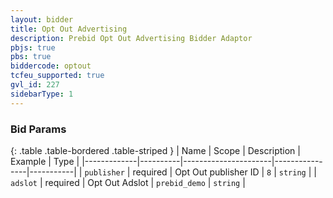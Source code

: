 ```yaml
---
layout: bidder
title: Opt Out Advertising
description: Prebid Opt Out Advertising Bidder Adaptor
pbjs: true
pbs: true
biddercode: optout
tcfeu_supported: true
gvl_id: 227
sidebarType: 1
---
```


### Bid Params

{: .table .table-bordered .table-striped }
| Name        | Scope    | Description          | Example        | Type      |
|-------------|----------|----------------------|----------------|-----------|
| `publisher` | required | Opt Out publisher ID | `8`            | `string`  |
| `adslot`    | required | Opt Out Adslot       | `prebid_demo`  | `string`  |
